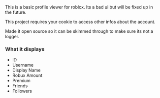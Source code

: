 This is a basic profile viewer for roblox. Its a bad ui but will be fixed up in the future.

This project requires your cookie to access other infos about the account.

Made it open source so it can be skimmed through to make sure its not a logger.

### What it displays

- ID
- Username
- Display Name
- Robux Amount
- Premium
- Friends
- Followers